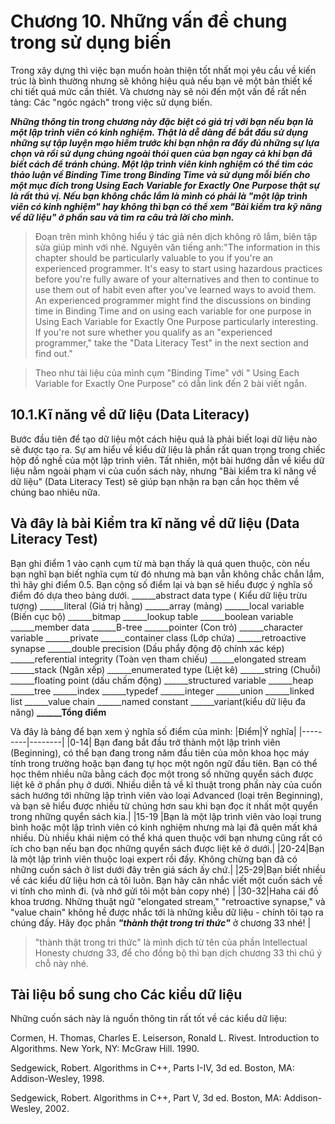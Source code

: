 **Chương 10. Những vấn đề chung trong sử dụng biến**
====================================================

Trong xây dựng thì việc bạn muốn hoàn thiện tốt nhất mọi yêu cầu về kiến trúc là bình thường nhưng sẽ không hiệu quả nếu bạn vẽ một bản thiết kế chi tiết quá mức cần thiêt. Và chương này sẽ nói đến một vấn đề rất nền tảng: Các "ngóc ngách" trong việc sử dụng biến.


***Những thông tin trong chương này đặc biệt có giá trị với bạn nếu bạn là một lập trình viên có kinh nghiệm. Thật là dễ dàng để bắt đầu sử dụng những sự tập luyện mạo hiểm trước khi bạn nhận ra đầy đủ những sự lựa chọn và rồi sử dụng chúng ngoài thói quen của bạn ngay cả khi bạn đã biết cách để tránh chúng. Một lập trình viên kinh nghiệm có thể tìm các thảo luận về Binding Time trong Binding Time và sử dụng mỗi biến cho một mục đích trong Using Each Variable for Exactly One Purpose  thật sự là rất thú vị. Nếu bạn không chắc lắm là mình có phải là "một lập trình viên có kinh nghiệm" hay không  thì bạn có thể xem "Bài kiểm tra kỹ năng về dữ liệu" ở phần sau và tìm ra câu trả lời cho mình.***

> Đoạn trên mình không hiểu ý tác giả nên dịch không rõ lắm, biên tập sửa giúp mình với nhé. Nguyên văn tiếng anh:"The information in this chapter should be particularly valuable to you if you're an experienced programmer. It's easy to start using hazardous practices before you're fully aware of your alternatives and then to continue to use them out of habit even after you've learned ways to avoid them. An experienced programmer might find the discussions on binding time in Binding Time and on using each variable for one purpose in Using Each Variable for Exactly One Purpose particularly interesting. If you're not sure whether you qualify as an "experienced programmer," take the "Data Literacy Test" in the next section and find out."

> Theo như tài liệu của mình  cụm "Binding Time" với " Using Each Variable for Exactly One Purpose" có dẫn link đến 2 bài viết ngắn.

**10.1.Kĩ năng về dữ liệu (Data Literacy)**
-----------------

Bước đầu tiên để tạo dữ liệu một cách hiệu quả là phải biết loại dữ liệu nào sẽ được tạo ra. Sự am hiểu về kiểu dữ liệu là phần rất quan trọng trong chiếc hộp đồ nghề của một lập trình viên. Tất nhiên, một bài hướng dẫn về kiểu dữ liệu nằm ngoài phạm vi của cuốn sách này, nhưng "Bài kiểm tra kĩ năng về dữ liệu" (Data Literacy Test) sẽ giúp bạn nhận ra bạn cần học thêm về chúng bao nhiêu nữa.



**Và đây là bài Kiểm tra kĩ năng về dữ liệu (Data Literacy Test)**
---------------------------------------------
Bạn ghi điểm 1 vào cạnh cụm từ mà bạn thấy là quá quen thuộc, còn nếu bạn nghĩ bạn biết nghĩa cụm từ đó nhưng mà bạn vẫn không chắc chắn lắm, thì hãy ghi điểm 0.5. Bạn cộng số điểm lại và bạn sẽ hiểu được ý nghĩa số điểm đó dựa theo bảng dưới.
______abstract data type ( Kiểu dữ liệu trừu tượng)
______literal (Giá trị hằng)
______array (mảng)
______local variable (Biến cục bộ)
______bitmap
______lookup table
______boolean variable
______member data
______B-tree
______pointer (Con trỏ)
______character variable
______private
______container class (Lớp chứa)
______retroactive synapse
______double precision (Dấu phẩy động độ chính xác kép)
______referential integrity (Toàn vẹn tham chiếu)
______elongated stream
______stack (Ngăn xếp)
______enumerated type (Liệt kê)
______string (Chuỗi)
______floating point (dấu chấm động)
______structured variable
______heap
______tree
______index
______typedef
______integer
______union
______linked list
______value chain
______named constant
______variant(kiểu dữ liệu đa năng)
**______Tổng điểm**


Và đây là bảng để bạn xem ý nghĩa số điểm của mình:
|Điểm|Ý nghĩa|
|---------|--------|
|0-14| Bạn đang bắt đầu trở thành một lập trình viên (Beginning), có thể bạn đang trong năm đầu tiên của môn khoa học máy tính trong trường hoặc bạn đang tự học một ngôn ngữ đầu tiên. Bạn có thể học thêm nhiều nữa bằng cách đọc một trong số những quyển sách được liệt kê ở phần phụ ở dưới. Nhiều diễn tả về kĩ thuật trong phần này của cuốn sách hướng tới những lập trình viên vào loại Advanced (loại trên Beginning), và bạn sẽ hiểu được nhiều từ chúng hơn sau khi bạn đọc ít nhất một quyển trong những quyển sách kia.|
|15-19    |Bạn là một lập trình viên vào loại trung bình hoặc một lập trình viên có kinh nghiệm nhưng mà lại đã quên mất khá nhiều. Dù nhiều khái niệm có thể khá quen thuộc với bạn nhưng cũng rất có ích cho bạn nếu bạn đọc những quyển sách được liệt kê ở dưới.|
|20-24|Bạn là một lập trình viên thuộc loại expert rồi đấy. Không chừng bạn đã có những cuốn sách ở list dưới đây trên giá sách ấy chứ.|
|25-29|Bạn biết nhiều về các kiểu dữ liệu hơn cả tôi luôn. Bạn hãy cân nhắc viết một cuốn sách về vi tính cho mình đi. (và nhớ gửi tôi một bản copy nhé) |
|30-32|Haha cái đồ khoa trương. Những thuật ngữ "elongated stream," "retroactive synapse," và "value chain" không hề được nhắc tới là những kiễu dữ liệu - chính tôi tạo ra chúng đấy. Hãy đọc phần ***"thành thật trong tri thức"*** ở chương 33 nhé! |

   

>"thành thật trong tri thức" là mình dịch từ tên của phần Intellectual Honesty chương 33, để cho đồng bộ thì bạn dịch chương 33 thì chú ý chỗ này nhé.

**Tài liệu bổ sung cho Các kiểu dữ liệu**
-----------------------------------------

Những cuốn sách này là nguồn thông tin rất tốt về các kiểu dữ liệu:

Cormen, H. Thomas, Charles E. Leiserson, Ronald L. Rivest. Introduction to Algorithms. New York, NY: McGraw Hill. 1990.

Sedgewick, Robert. Algorithms in C++, Parts I-IV, 3d ed. Boston, MA: Addison-Wesley, 1998.

Sedgewick, Robert. Algorithms in C++, Part V, 3d ed. Boston, MA: Addison-Wesley, 2002.

